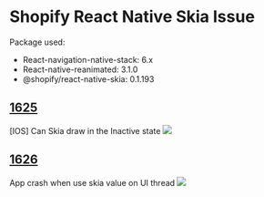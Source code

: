 # Shopify React Native Skia Issue

Package used:
- React-navigation-native-stack: 6.x
- React-native-reanimated: 3.1.0
- @shopify/react-native-skia: 0.1.193

## [1625](https://github.com/Shopify/react-native-skia/issues/1625)

[IOS] Can Skia draw in the Inactive state
<image src="./videos/1625.gif"/>

## [1626](https://github.com/Shopify/react-native-skia/issues/1626)

App crash when use skia value on UI thread
<image src="./videos/1626.gif"/>
